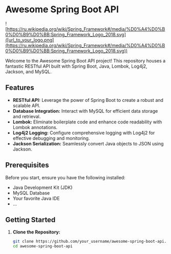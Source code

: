 # Awesome Spring Boot API

![https://ru.wikipedia.org/wiki/Spring_Framework#/media/%D0%A4%D0%B0%D0%B9%D0%BB:Spring_Framework_Logo_2018.svg]([url_to_your_logo.png](https://ru.wikipedia.org/wiki/Spring_Framework#/media/%D0%A4%D0%B0%D0%B9%D0%BB:Spring_Framework_Logo_2018.svg))

Welcome to the Awesome Spring Boot API project! This repository houses a fantastic RESTful API built with Spring Boot, Java, Lombok, Log4j2, Jackson, and MySQL.

## Features

- **RESTful API:** Leverage the power of Spring Boot to create a robust and scalable API.
- **Database Integration:** Interact with MySQL for efficient data storage and retrieval.
- **Lombok:** Eliminate boilerplate code and enhance code readability with Lombok annotations.
- **Log4j2 Logging:** Configure comprehensive logging with Log4j2 for effective debugging and monitoring.
- **Jackson Serialization:** Seamlessly convert Java objects to JSON using Jackson.

## Prerequisites

Before you start, ensure you have the following installed:

- Java Development Kit (JDK)
- MySQL Database
- Your favorite Java IDE
- ...

## Getting Started

1. **Clone the Repository:**
   ```bash
   git clone https://github.com/your_username/awesome-spring-boot-api.git
   cd awesome-spring-boot-api
